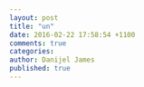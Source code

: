 ```yaml
---
layout: post
title: "un"
date: 2016-02-22 17:58:54 +1100
comments: true
categories: 
author: Danijel James
published: true
---
```

